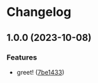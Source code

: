 # Changelog

## 1.0.0 (2023-10-08)


### Features

* greet! ([7be1433](https://github.com/korosuke613/demo-release-please-for-gh-action/commit/7be1433469065d5f6aebcaf946b5293b3ee53ddb))
